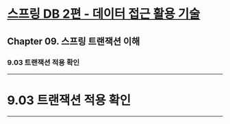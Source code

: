 # <a href = "../README.md" target="_blank">스프링 DB 2편 - 데이터 접근 활용 기술</a>
## Chapter 09. 스프링 트랜잭션 이해
### 9.03 트랜잭션 적용 확인


---

# 9.03 트랜잭션 적용 확인

---
